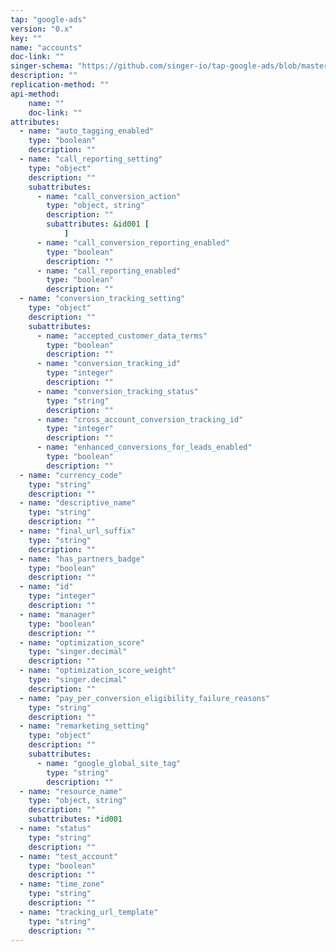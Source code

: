 ```yaml
---
tap: "google-ads"
version: "0.x"
key: ""
name: "accounts"
doc-link: ""
singer-schema: "https://github.com/singer-io/tap-google-ads/blob/master/tap_google_ads/schemas/accounts.json"
description: ""
replication-method: ""
api-method:
    name: ""
    doc-link: ""
attributes:
  - name: "auto_tagging_enabled"
    type: "boolean"
    description: ""
  - name: "call_reporting_setting"
    type: "object"
    description: ""
    subattributes:
      - name: "call_conversion_action"
        type: "object, string"
        description: ""
        subattributes: &id001 [
            ]
      - name: "call_conversion_reporting_enabled"
        type: "boolean"
        description: ""
      - name: "call_reporting_enabled"
        type: "boolean"
        description: ""
  - name: "conversion_tracking_setting"
    type: "object"
    description: ""
    subattributes:
      - name: "accepted_customer_data_terms"
        type: "boolean"
        description: ""
      - name: "conversion_tracking_id"
        type: "integer"
        description: ""
      - name: "conversion_tracking_status"
        type: "string"
        description: ""
      - name: "cross_account_conversion_tracking_id"
        type: "integer"
        description: ""
      - name: "enhanced_conversions_for_leads_enabled"
        type: "boolean"
        description: ""
  - name: "currency_code"
    type: "string"
    description: ""
  - name: "descriptive_name"
    type: "string"
    description: ""
  - name: "final_url_suffix"
    type: "string"
    description: ""
  - name: "has_partners_badge"
    type: "boolean"
    description: ""
  - name: "id"
    type: "integer"
    description: ""
  - name: "manager"
    type: "boolean"
    description: ""
  - name: "optimization_score"
    type: "singer.decimal"
    description: ""
  - name: "optimization_score_weight"
    type: "singer.decimal"
    description: ""
  - name: "pay_per_conversion_eligibility_failure_reasons"
    type: "string"
    description: ""
  - name: "remarketing_setting"
    type: "object"
    description: ""
    subattributes:
      - name: "google_global_site_tag"
        type: "string"
        description: ""
  - name: "resource_name"
    type: "object, string"
    description: ""
    subattributes: *id001
  - name: "status"
    type: "string"
    description: ""
  - name: "test_account"
    type: "boolean"
    description: ""
  - name: "time_zone"
    type: "string"
    description: ""
  - name: "tracking_url_template"
    type: "string"
    description: ""
---
```

